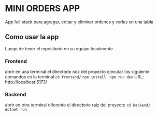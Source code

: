 # MINI ORDERS APP

App full stack para agregar, editar y eliminar ordenes y verlas en una tabla

## Como usar la app

Luego de tener el repositorio en su equipo localmente.

### Frontend

abrir en una terminal el directorio raiz del proyecto
ejecutar los siguiente comandos en la terminal
``` cd frontend/ ```
``` npm install ```
``` npm run dev```
URL: http://localhost:5173/


### Backend
abrir en otra terminal diferente el directorio raiz del proyecto
``` cd backend/ ```
``` dotnet run ```

